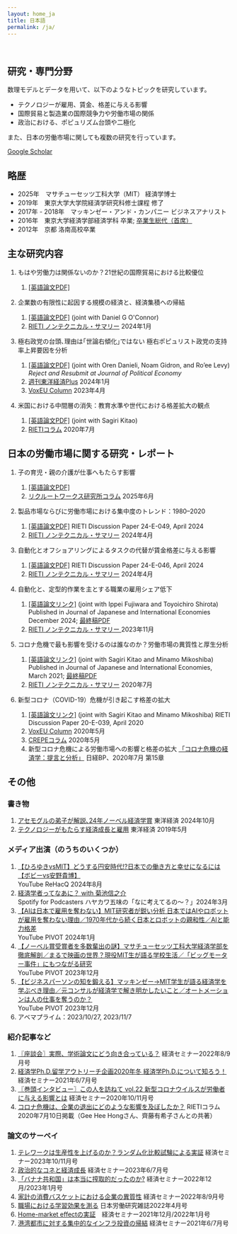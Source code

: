 ```yaml
---
layout: home_ja
title: 日本語
permalink: /ja/
---
```


<br>

## 研究・専門分野

数理モデルとデータを用いて、以下のようなトピックを研究しています。

- テクノロジーが雇用、賃金、格差に与える影響
- 国際貿易と製造業の国際競争力や労働市場の関係
- 政治における、ポピュリズム台頭や二極化

また、日本の労働市場に関しても複数の研究を行っています。

<a href="https://scholar.google.com/citations?user=ERWAMasAAAAJ&hl=ja" target="_blank">Google Scholar</a>  

## 略歴
- 2025年　マサチューセッツ工科大学（MIT） 経済学博士  
- 2019年　東京大学大学院経済学研究科修士課程 修了  
- 2017年 - 2018年　マッキンゼー・アンド・カンパニー ビジネスアナリスト  
- 2016年　東京大学経済学部経済学科 卒業; <a href="https://www.u-tokyo.ac.jp/focus/ja/articles/t_z1301_00010.html" target="_blank">卒業生総代（首席）</a>  
- 2012年　京都 洛南高校卒業


## 主な研究内容

1. もはや労働力は関係ないのか？21世紀の国際貿易における比較優位
   1. <a href="https://www.shinnosuke-kikuchi.com/files/research/KIKUCHI-skill-trade.pdf" target="_blank">[英語論文PDF]</a>  


2. 企業数の有限性に起因する規模の経済と、経済集積への帰結
   1. <a href="https://www.shinnosuke-kikuchi.com/files/research/KIKUCHI-OCONNOR-granular-spatial.pdf" target="_blank">[英語論文PDF]</a> (joint with Daniel G O'Connor)  
   2. <a href="https://www.rieti.go.jp/jp/publications/nts/24e005.html" target="_blank">RIETI ノンテクニカル・サマリー</a>  2024年1月  

3. 極右政党の台頭､理由は｢世論右傾化｣ではない 極右ポピュリスト政党の支持率上昇要因を分析
   1. <a href="https://www.shinnosuke-kikuchi.com/files/research/DGKL-Populism.pdf" target="_blank">[英語論文PDF]</a> (joint with Oren Danieli, Noam Gidron, and Ro’ee Levy)  
   _Reject and Resubmit at Journal of Political Economy_  
   2. <a href="https://toyokeizai.net/articles/-/728611" target="_blank">週刊東洋経済Plus</a> 2024年1月
   3. <a href="https://cepr.org/voxeu/columns/decomposing-rise-populist-radical-right-how-changes-priorities-explain-electoral" target="_blank">VoxEU Column</a> 2023年4月  

4. 米国における中間層の消失：教育水準や世代における格差拡大の観点
   1. <a href="https://www.shinnosuke-kikuchi.com/files/research/KK-ROBOT.pdf" target="_blank">[英語論文PDF]</a> (joint with Sagiri Kitao)  
   2. <a href="https://www.rieti.go.jp/jp/columns/a01_0605.html" target="_blank">RIETIコラム</a>  2020年7月


## 日本の労働市場に関する研究・レポート

1. 子の育児・親の介護が仕事へもたらす影響
   1. <a href="https://www.shinnosuke-kikuchi.com/files/research/KIKUCHI_LTC_Penalty.pdf" target="_blank">[英語論文PDF]</a>
   2. <a href="https://www.works-i.com/surveys/column/jpsedcolumn/detail006.html" target="_blank">リクルートワークス研究所コラム</a>  2025年6月  

2. 製品市場ならびに労働市場における集中度のトレンド：1980–2020
   1. <a href="https://www.rieti.go.jp/jp/publications/dp/24e049.pdf" target="_blank">[英語論文PDF]</a> RIETI Discussion Paper 24-E-049, April 2024  
   2. <a href="https://www.rieti.go.jp/jp/publications/nts/24e049.html" target="_blank">RIETI ノンテクニカル・サマリー</a>  2024年4月  

3. 自動化とオフショアリングによるタスクの代替が賃金格差に与える影響
   1. <a href="https://www.rieti.go.jp/jp/publications/dp/24e046.pdf" target="_blank">[英語論文PDF]</a> RIETI Discussion Paper 24-E-046, April 2024  
   2. <a href="https://www.rieti.go.jp/jp/publications/nts/24e046.html" target="_blank">RIETI ノンテクニカル・サマリー</a>  2024年4月  

4. 自動化と、定型的作業を主とする職業の雇用シェア低下
   1. <a href="https://www.sciencedirect.com/science/article/abs/pii/S0889158324000340" target="_blank">[英語論文リンク]</a> (joint with Ippei Fujiwara and Toyoichiro Shirota) Published in Journal of Japanese and International Economies December 2024; <a href="https://www.shinnosuke-kikuchi.com/files/research/FKS-robot-japan.pdf" target="_blank">最終稿PDF</a>  
   2. <a href="https://www.rieti.go.jp/jp/publications/nts/23e082.html" target="_blank">RIETI ノンテクニカル・サマリー </a> 2023年11月
   
5. コロナ危機で最も影響を受けるのは誰なのか？労働市場の異質性と厚生分析
   1. <a href="https://www.sciencedirect.com/science/article/abs/pii/S088915832030054X" target="_blank">[英語論文リンク]</a> (joint with Sagiri Kitao and Minamo Mikoshiba) Published in Journal of Japanese and International Economies, March 2021; <a href="https://www.shinnosuke-kikuchi.com/files/research/KKM-COVID19.pdf" target="_blank">最終稿PDF</a>  
   2. <a href="https://www.rieti.go.jp/jp/publications/summary/20070004.html" target="_blank">RIETI ノンテクニカル・サマリー</a>  2020年7月

6. 新型コロナ（COVID-19）危機が引き起こす格差の拡大
   1. <a href="https://www.rieti.go.jp/jp/publications/summary/20040020.html" target="_blank">[英語論文リンク]</a> (joint with Sagiri Kitao and Minamo Mikoshiba) RIETI Discussion Paper 20-E-039, April 2020  
   2. <a href="https://cepr.org/voxeu/columns/heterogeneous-employment-vulnerability-and-inequality-japan" target="_blank">VoxEU Column</a> 2020年5月
   3. <a href="https://www.crepe.e.u-tokyo.ac.jp/material/crepecl7.html" target="_blank">CREPEコラム</a>  2020年5月
   4. 新型コロナ危機による労働市場への影響と格差の拡大 <a href="https://bookplus.nikkei.com/atcl/catalog/2020/9784532358617/" target="_blank">「コロナ危機の経済学：提言と分析」</a> 日経BP、2020年7月 第15章



## その他 
### 書き物
1. <a href="https://toyokeizai.net/articles/-/834064" target="_blank">アセモグルの弟子が解説､24年ノーベル経済学賞</a> 東洋経済 2024年10月
2.  <a href="https://toyokeizai.net/articles/-/568186" target="_blank">テクノロジーがもたらす経済成長と雇用</a> 東洋経済 2019年5月

### メディア出演（のうちのいくつか）
1. <a href="https://www.youtube.com/watch?v=H5IVSMGIoyg" target="_blank">【ひろゆきvsMIT】どうする円安時代!?日本での働き方と幸せになるには【ボビーvs安野貴博】</a>  
   YouTube ReHacQ 2024年8月  
2. <a href="https://www.youtube.com/watch?v=ppKt84WAk_c" target="_blank">経済学者ってなあに？ with 菊池信之介</a>  
   Spotify for Podcasters ハヤカワ五味の「なに考えてるの〜？」2024年3月  
3. <a href="https://www.youtube.com/watch?v=ba6k4AiebJY" target="_blank">【AIは日本で雇用を奪わない】MIT研究者が鋭い分析 日本ではAIやロボットが雇用を奪わない理由／1970年代から続く日本とロボットの親和性／AIと能力格差</a>  
   YouTube PIVOT 2024年1月  
4. <a href="https://www.youtube.com/watch?v=JnN3G-vpxeQ" target="_blank">【ノーベル賞受賞者を多数輩出の謎】マサチューセッツ工科大学経済学部を徹底解剖／まるで映画の世界？現役MIT生が語る学校生活／「ビッグモーター事件」にもつながる研究</a>  
   YouTube PIVOT 2023年12月  
5. <a href="https://www.youtube.com/watch?v=_O2hWCPX-mk" target="_blank">【ビジネスパーソンの知を鍛える】マッキンゼー→MIT学生が語る経済学を学ぶべき理由／元コンサルが経済学で解き明かしたいこと／オートメーションは人の仕事を奪うのか？</a>  
   YouTube PIVOT 2023年12月  
6. アベマプライム：2023/10/27, 2023/11/7  

### 紹介記事など
1. <a href="https://www.web-nippyo.jp/28418/" target="_blank">〖座談会〗実際、学術論文にどう向き合っている？</a> 経済セミナー2022年8/9月号
2. <a href="https://note.com/keisemi/n/n99c0b87f88f4" target="_blank">経済学Ph.D.留学アウトリーチ企画2020年冬 経済学Ph.D.について知ろう！</a> 経済セミナー2021年6/7月号
3. <a href="https://www.web-nippyo.jp/20680/" target="_blank">〖巻頭インタビュー〗この人を訪ねて vol.22 新型コロナウイルスが労働者に与える影響とは</a> 経済セミナー2020年10/11月号
4. <a href="https://www.rieti.go.jp/jp/columns/a01_0607.html" target="_blank">コロナ危機は、企業の退出にどのような影響を及ぼしたか？</a> RIETIコラム 2020年7月10日掲載（Gee Hee Hongさん、齊藤有希子さんとの共著）  

### 論文のサーベイ
1. <a href="https://www.web-nippyo.jp/32897/" target="_blank">テレワークは生産性を上げるのか？ランダム化比較試験による実証</a> 経済セミナー2023年10/11月号
2. <a href="https://www.web-nippyo.jp/32030/" target="_blank">政治的なコネと経済成長</a> 経済セミナー2023年6/7月号
3. <a href="https://www.web-nippyo.jp/29934/" target="_blank">「バナナ共和国」は本当に搾取的だったのか?</a> 経済セミナー2022年12月/2023年1月号
4. <a href="https://www.web-nippyo.jp/27700/" target="_blank">家計の消費バスケットにおける企業の異質性</a> 経済セミナー2022年8/9月号
5. <a href="https://www.jil.go.jp/institute/zassi/backnumber/2022/04/pdf/076-077.pdf" target="_blank">職場における学習効果を測る</a> 日本労働研究雑誌2022年4月号
6. <a href="https://www.web-nippyo.jp/25367/" target="_blank">Home-market effectの実証</a>　経済セミナー2021年12月/2022年1月号
7. <a href="https://www.web-nippyo.jp/23540/" target="_blank">港湾都市に対する集中的なインフラ投資の帰結</a> 経済セミナー2021年6/7月号